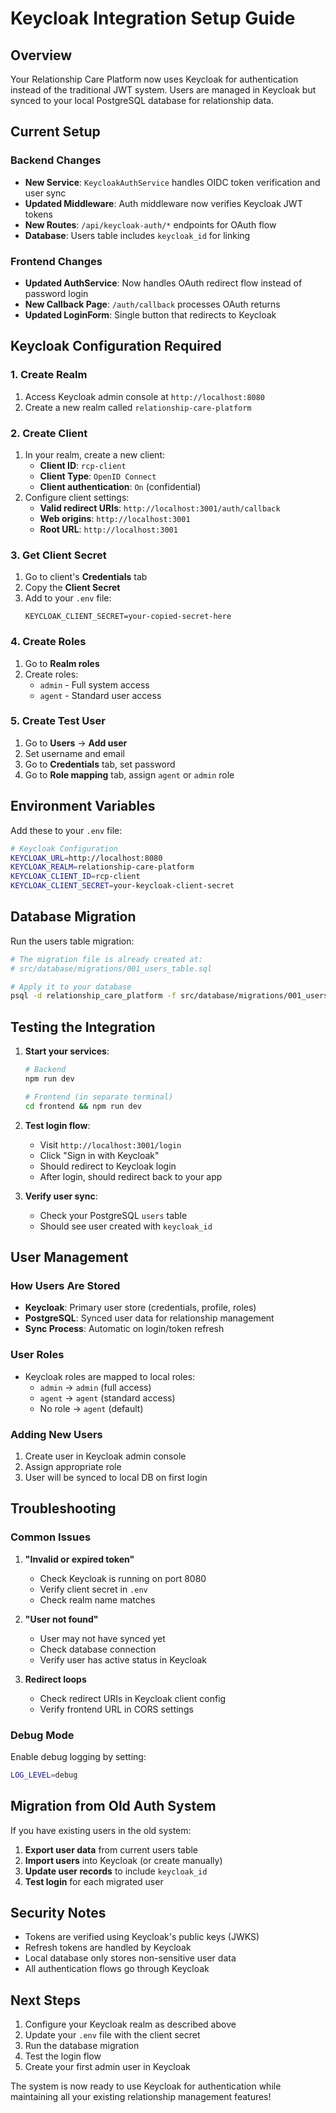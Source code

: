 # Keycloak Integration Setup Guide

## Overview

Your Relationship Care Platform now uses Keycloak for authentication instead of the traditional JWT system. Users are managed in Keycloak but synced to your local PostgreSQL database for relationship data.

## Current Setup

### Backend Changes
- **New Service**: `KeycloakAuthService` handles OIDC token verification and user sync
- **Updated Middleware**: Auth middleware now verifies Keycloak JWT tokens
- **New Routes**: `/api/keycloak-auth/*` endpoints for OAuth flow
- **Database**: Users table includes `keycloak_id` for linking

### Frontend Changes
- **Updated AuthService**: Now handles OAuth redirect flow instead of password login
- **New Callback Page**: `/auth/callback` processes OAuth returns
- **Updated LoginForm**: Single button that redirects to Keycloak

## Keycloak Configuration Required

### 1. Create Realm
1. Access Keycloak admin console at `http://localhost:8080`
2. Create a new realm called `relationship-care-platform`

### 2. Create Client
1. In your realm, create a new client:
   - **Client ID**: `rcp-client`
   - **Client Type**: `OpenID Connect`
   - **Client authentication**: `On` (confidential)
2. Configure client settings:
   - **Valid redirect URIs**: `http://localhost:3001/auth/callback`
   - **Web origins**: `http://localhost:3001`
   - **Root URL**: `http://localhost:3001`

### 3. Get Client Secret
1. Go to client's **Credentials** tab
2. Copy the **Client Secret**
3. Add to your `.env` file:
   ```
   KEYCLOAK_CLIENT_SECRET=your-copied-secret-here
   ```

### 4. Create Roles
1. Go to **Realm roles**
2. Create roles:
   - `admin` - Full system access
   - `agent` - Standard user access

### 5. Create Test User
1. Go to **Users** → **Add user**
2. Set username and email
3. Go to **Credentials** tab, set password
4. Go to **Role mapping** tab, assign `agent` or `admin` role

## Environment Variables

Add these to your `.env` file:

```bash
# Keycloak Configuration
KEYCLOAK_URL=http://localhost:8080
KEYCLOAK_REALM=relationship-care-platform
KEYCLOAK_CLIENT_ID=rcp-client
KEYCLOAK_CLIENT_SECRET=your-keycloak-client-secret
```

## Database Migration

Run the users table migration:

```bash
# The migration file is already created at:
# src/database/migrations/001_users_table.sql

# Apply it to your database
psql -d relationship_care_platform -f src/database/migrations/001_users_table.sql
```

## Testing the Integration

1. **Start your services**:
   ```bash
   # Backend
   npm run dev

   # Frontend (in separate terminal)
   cd frontend && npm run dev
   ```

2. **Test login flow**:
   - Visit `http://localhost:3001/login`
   - Click "Sign in with Keycloak"
   - Should redirect to Keycloak login
   - After login, should redirect back to your app

3. **Verify user sync**:
   - Check your PostgreSQL `users` table
   - Should see user created with `keycloak_id`

## User Management

### How Users Are Stored
- **Keycloak**: Primary user store (credentials, profile, roles)
- **PostgreSQL**: Synced user data for relationship management
- **Sync Process**: Automatic on login/token refresh

### User Roles
- Keycloak roles are mapped to local roles:
  - `admin` → `admin` (full access)
  - `agent` → `agent` (standard access)
  - No role → `agent` (default)

### Adding New Users
1. Create user in Keycloak admin console
2. Assign appropriate role
3. User will be synced to local DB on first login

## Troubleshooting

### Common Issues

1. **"Invalid or expired token"**
   - Check Keycloak is running on port 8080
   - Verify client secret in `.env`
   - Check realm name matches

2. **"User not found"**
   - User may not have synced yet
   - Check database connection
   - Verify user has active status in Keycloak

3. **Redirect loops**
   - Check redirect URIs in Keycloak client config
   - Verify frontend URL in CORS settings

### Debug Mode
Enable debug logging by setting:
```bash
LOG_LEVEL=debug
```

## Migration from Old Auth System

If you have existing users in the old system:

1. **Export user data** from current users table
2. **Import users** into Keycloak (or create manually)
3. **Update user records** to include `keycloak_id`
4. **Test login** for each migrated user

## Security Notes

- Tokens are verified using Keycloak's public keys (JWKS)
- Refresh tokens are handled by Keycloak
- Local database only stores non-sensitive user data
- All authentication flows go through Keycloak

## Next Steps

1. Configure your Keycloak realm as described above
2. Update your `.env` file with the client secret
3. Run the database migration
4. Test the login flow
5. Create your first admin user in Keycloak

The system is now ready to use Keycloak for authentication while maintaining all your existing relationship management features!